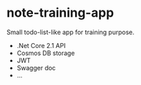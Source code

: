# note-training-app

Small todo-list-like app for training purpose.

- .Net Core 2.1 API
- Cosmos DB storage
- JWT
- Swagger doc
- ...
